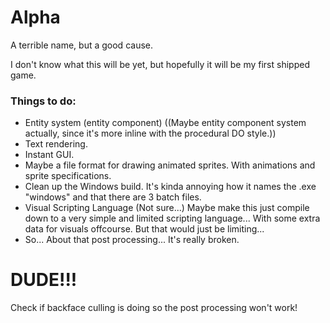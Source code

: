 # Alpha
A terrible name, but a good cause.

I don't know what this will be yet, but 
hopefully it will be my first shipped game.

### Things to do:
- Entity system (entity component) 
((Maybe entity component system actually, since it's more inline with the procedural DO style.))
- Text rendering.
- Instant GUI.
- Maybe a file format for drawing animated sprites. With animations and sprite specifications. 
- Clean up the Windows build. It's kinda annoying how it names the .exe "windows" and that there are 3 batch files.
- Visual Scripting Language (Not sure...)
Maybe make this just compile down to a very simple and limited scripting language...
With some extra data for visuals offcourse. But that would just be limiting...
- So... About that post processing... It's really broken.

# DUDE!!!
Check if backface culling is doing so the post processing won't work!
